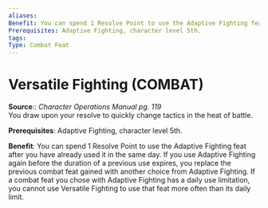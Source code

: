 ```yaml
---
aliases: 
Benefit: You can spend 1 Resolve Point to use the Adaptive Fighting feat after you have already used it in the same day. If you use Adaptive Fighting again before the duration of a previous use expires, you replace the previous combat feat gained with another choice from Adaptive Fighting. If a combat feat you chose with Adaptive Fighting has a daily use limitation, you cannot use Versatile Fighting to use that feat more often than its daily limit.
Prerequisites: Adaptive Fighting, character level 5th.
tags: 
Type: Combat Feat
---
```


# Versatile Fighting (COMBAT)

**Source**:: _Character Operations Manual pg. 119_  
You draw upon your resolve to quickly change tactics in the heat of battle.

**Prerequisites**: Adaptive Fighting, character level 5th.

**Benefit**: You can spend 1 Resolve Point to use the Adaptive Fighting feat after you have already used it in the same day. If you use Adaptive Fighting again before the duration of a previous use expires, you replace the previous combat feat gained with another choice from Adaptive Fighting. If a combat feat you chose with Adaptive Fighting has a daily use limitation, you cannot use Versatile Fighting to use that feat more often than its daily limit.
